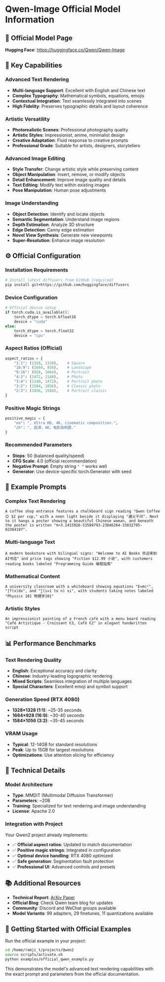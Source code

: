 # Qwen-Image Official Model Information

## 📖 **Official Model Page**

**Hugging Face**: <https://huggingface.co/Qwen/Qwen-Image>

## 🎯 **Key Capabilities**

### **Advanced Text Rendering**

- **Multi-language Support**: Excellent with English and Chinese text
- **Complex Typography**: Mathematical symbols, equations, emojis
- **Contextual Integration**: Text seamlessly integrated into scenes
- **High Fidelity**: Preserves typographic details and layout coherence

### **Artistic Versatility**

- **Photorealistic Scenes**: Professional photography quality
- **Artistic Styles**: Impressionist, anime, minimalist design
- **Creative Adaptation**: Fluid response to creative prompts
- **Professional Grade**: Suitable for artists, designers, storytellers

### **Advanced Image Editing**

- **Style Transfer**: Change artistic style while preserving content
- **Object Manipulation**: Insert, remove, or modify objects
- **Detail Enhancement**: Improve image quality and details
- **Text Editing**: Modify text within existing images
- **Pose Manipulation**: Human pose adjustments

### **Image Understanding**

- **Object Detection**: Identify and locate objects
- **Semantic Segmentation**: Understand image regions
- **Depth Estimation**: Analyze 3D structure
- **Edge Detection**: Canny edge estimation
- **Novel View Synthesis**: Generate new viewpoints
- **Super-Resolution**: Enhance image resolution

## ⚙️ **Official Configuration**

### **Installation Requirements**

```bash
# Install latest diffusers from GitHub (required)
pip install git+https://github.com/huggingface/diffusers
```

### **Device Configuration**

```python
# Official device setup
if torch.cuda.is_available():
    torch_dtype = torch.bfloat16
    device = "cuda"
else:
    torch_dtype = torch.float32
    device = "cpu"
```

### **Aspect Ratios (Official)**

```python
aspect_ratios = {
    "1:1": (1328, 1328),    # Square
    "16:9": (1664, 928),    # Landscape
    "9:16": (928, 1664),    # Portrait
    "4:3": (1472, 1140),    # Photo
    "3:4": (1140, 1472),    # Portrait photo
    "3:2": (1584, 1056),    # Classic photo
    "2:3": (1056, 1584),    # Portrait classic
}
```

### **Positive Magic Strings**

```python
positive_magic = {
    "en": ", Ultra HD, 4K, cinematic composition.",
    "zh": ", 超清，4K，电影级构图."
}
```

### **Recommended Parameters**

- **Steps**: 50 (balanced quality/speed)
- **CFG Scale**: 4.0 (official recommendation)
- **Negative Prompt**: Empty string `" "` works well
- **Generator**: Use device-specific torch.Generator with seed

## 🎨 **Example Prompts**

### **Complex Text Rendering**

```
A coffee shop entrance features a chalkboard sign reading "Qwen Coffee 😊 $2 per cup," with a neon light beside it displaying "通义千问". Next to it hangs a poster showing a beautiful Chinese woman, and beneath the poster is written "π≈3.1415926-53589793-23846264-33832795-02384197".
```

### **Multi-language Text**

```
A modern bookstore with bilingual signs: "Welcome to AI Books 欢迎来到AI书店" and price tags showing "Fiction $12.99 小说", with customers reading books labeled "Programming Guide 编程指南"
```

### **Mathematical Content**

```
A university classroom with a whiteboard showing equations "E=mc²", "∫f(x)dx", and "∑(i=1 to n) xi", with students taking notes labeled "Physics 101 物理学101"
```

### **Artistic Styles**

```
An impressionist painting of a French café with a menu board reading "Café Artistique - Croissant €3, Café €2" in elegant handwritten script
```

## 📊 **Performance Benchmarks**

### **Text Rendering Quality**

- **English**: Exceptional accuracy and clarity
- **Chinese**: Industry-leading logographic rendering
- **Mixed Scripts**: Seamless integration of multiple languages
- **Special Characters**: Excellent emoji and symbol support

### **Generation Speed (RTX 4080)**

- **1328×1328 (1:1)**: ~25-35 seconds
- **1664×928 (16:9)**: ~30-40 seconds
- **1584×1056 (3:2)**: ~35-45 seconds

### **VRAM Usage**

- **Typical**: 12-14GB for standard resolutions
- **Peak**: Up to 15GB for largest resolutions
- **Optimizations**: Use attention slicing for efficiency

## 🔬 **Technical Details**

### **Model Architecture**

- **Type**: MMDiT (Multimodal Diffusion Transformer)
- **Parameters**: ~20B
- **Training**: Specialized for text rendering and image understanding
- **License**: Apache 2.0

### **Integration with Project**

Your Qwen2 project already implements:

- ✅ **Official aspect ratios**: Updated to match documentation
- ✅ **Positive magic strings**: Integrated in configuration
- ✅ **Optimal device handling**: RTX 4080 optimized
- ✅ **Safe generation**: Segmentation fault protection
- ✅ **Professional UI**: Advanced controls and presets

## 📚 **Additional Resources**

- **Technical Report**: [ArXiv Paper](https://arxiv.org/abs/2508.02324)
- **Official Blog**: Check Qwen team blog for updates
- **Community**: Discord and WeChat groups available
- **Model Variants**: 99 adapters, 29 finetunes, 11 quantizations available

## 🚀 **Getting Started with Official Examples**

Run the official example in your project:

```bash
cd /home/ramji_t/projects/Qwen2
source scripts/activate.sh
python examples/official_qwen_example.py
```

This demonstrates the model's advanced text rendering capabilities with the exact prompt and parameters from the official documentation.
